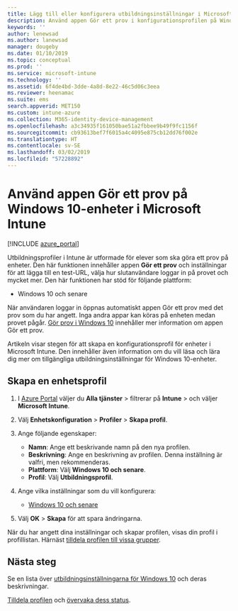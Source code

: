 ```yaml
---
title: Lägg till eller konfigurera utbildningsinställningar i Microsoft Intune – Azure | Microsoft Docs
description: Använd appen Gör ett prov i konfigurationsprofilen på Windows 10 och senare enheter i Microsoft Intune. Skapa en konfigurationsprofil med Education-inställningar och ange en URL för testappen, välj hur användare loggar in, övervaka skärmen under provet och tillåt eller förhindra textförslag under provet.
keywords: ''
author: lenewsad
ms.author: lanewsad
manager: dougeby
ms.date: 01/10/2019
ms.topic: conceptual
ms.prod: ''
ms.service: microsoft-intune
ms.technology: ''
ms.assetid: 6f4de4bd-3dde-4a8d-8e22-46c5d06c3eea
ms.reviewer: heenamac
ms.suite: ems
search.appverid: MET150
ms.custom: intune-azure
ms.collection: M365-identity-device-management
ms.openlocfilehash: a3c34935f161050bae51a2fbbee9b49f9fc1156f
ms.sourcegitcommit: cb93613bef7f6015a4c4095e875cb12dd76f002e
ms.translationtype: HT
ms.contentlocale: sv-SE
ms.lasthandoff: 03/02/2019
ms.locfileid: "57228892"
---
```

# <a name="use-the-take-a-test-app-on-windows-10-devices-in-microsoft-intune"></a>Använd appen Gör ett prov på Windows 10-enheter i Microsoft Intune

[!INCLUDE [azure_portal](./includes/azure_portal.md)]

Utbildningsprofiler i Intune är utformade för elever som ska göra ett prov på enheter. Den här funktionen innehåller appen **Gör ett prov** och inställningar för att lägga till en test-URL, välja hur slutanvändare loggar in på provet och mycket mer. Den här funktionen har stöd för följande plattform:

- Windows 10 och senare

När användaren loggar in öppnas automatiskt appen Gör ett prov med det prov som du har angett. Inga andra appar kan köras på enheten medan provet pågår. [Gör prov i Windows 10](https://docs.microsoft.com/education/windows/take-tests-in-windows-10) innehåller mer information om appen Gör ett prov.

Artikeln visar stegen för att skapa en konfigurationsprofil för enheter i Microsoft Intune. Den innehåller även information om du vill läsa och lära dig mer om tillgängliga utbildningsinställningar för Windows 10-enheter.

## <a name="create-a-device-profile"></a>Skapa en enhetsprofil

1. I [Azure Portal](https://portal.azure.com) väljer du **Alla tjänster** > filtrerar på **Intune** > och väljer **Microsoft Intune**.
2. Välj **Enhetskonfiguration** > **Profiler** > **Skapa profil**.
3. Ange följande egenskaper:

    - **Namn**: Ange ett beskrivande namn på den nya profilen.
    - **Beskrivning**: Ange en beskrivning av profilen. Denna inställning är valfri, men rekommenderas.
    - **Plattform**: Välj **Windows 10 och senare**.
    - **Profil**: Välj **Utbildningsprofil**.

4. Ange vilka inställningar som du vill konfigurera:

    - [Windows 10 och senare](education-settings-windows.md)

5. Välj **OK** > **Skapa** för att spara ändringarna.

När du har angett dina inställningar och skapar profilen, visas din profil i profillistan. Härnäst [tilldela profilen till vissa grupper](device-profile-assign.md).

## <a name="next-steps"></a>Nästa steg

Se en lista över [utbildningsinställningarna för Windows 10](education-settings-windows.md) och deras beskrivningar.

[Tilldela profilen](device-profile-assign.md) och [övervaka dess status](device-profile-monitor.md).
